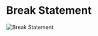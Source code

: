 # Break Statement
<img src="https://www.tutorialspoint.com/javascript/images/break_statement.jpg" alt="Break Statement">
<br>